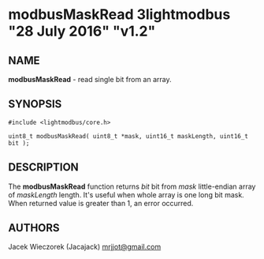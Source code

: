 # modbusMaskRead 3lightmodbus "28 July 2016" "v1.2"

## NAME
**modbusMaskRead** - read single bit from an array.

## SYNOPSIS
`#include <lightmodbus/core.h>`

`uint8_t modbusMaskRead( uint8_t *mask, uint16_t maskLength, uint16_t bit );`

## DESCRIPTION
The **modbusMaskRead** function returns *bit* bit from *mask* little-endian array of *maskLength* length. It's useful when whole array is
 one long bit mask. When returned value is greater than 1, an error occurred.

## AUTHORS
Jacek Wieczorek (Jacajack) <mrjjot@gmail.com>
